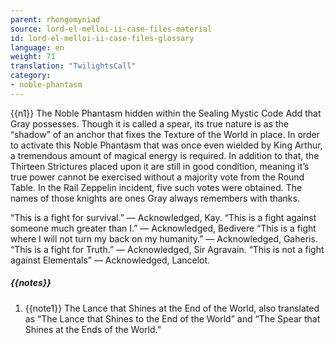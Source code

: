 ```yaml
---
parent: rhongomyniad
source: lord-el-melloi-ii-case-files-material
id: lord-el-melloi-ii-case-files-glossary
language: en
weight: 71
translation: "TwilightsCall"
category:
- noble-phantasm
---
```


{{n1}}
The Noble Phantasm hidden within the Sealing Mystic Code Add that Gray possesses. Though it is called a spear, its true nature is as the “shadow” of an anchor that fixes the Texture of the World in place.
In order to activate this Noble Phantasm that was once even wielded by King Arthur, a tremendous amount of magical energy is required. In addition to that, the Thirteen Strictures placed upon it are still in good condition, meaning it’s true power cannot be exercised without a majority vote from the Round Table.
In the Rail Zeppelin incident, five such votes were obtained. The names of those knights are ones Gray always remembers with thanks. 

“This is a fight for survival.” — Acknowledged, Kay.
“This is a fight against someone much greater than I.” — Acknowledged, Bedivere
“This is a fight where I will not turn my back on my humanity.” — Acknowledged, Gaheris.
“This is a fight for Truth.” — Acknowledged, Sir Agravain.
“This is not a fight against Elementals” — Acknowledged, Lancelot.

##### {{notes}}

1. {{note1}} The Lance that Shines at the End of the World, also translated as “The Lance that Shines to the End of the World” and “The Spear that Shines at the Ends of the World.”
